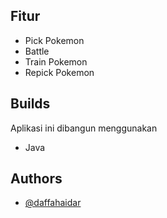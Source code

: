 ## Fitur

- Pick Pokemon
- Battle
- Train Pokemon
- Repick Pokemon

## Builds

Aplikasi ini dibangun menggunakan

- Java

## Authors

- [@daffahaidar](https://www.github.com/daffahaidar)
